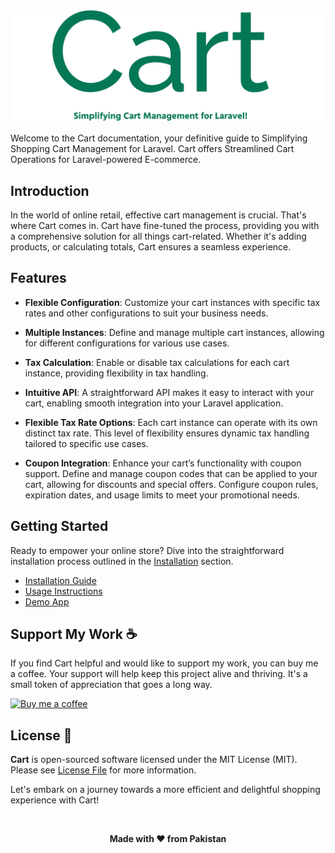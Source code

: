 ![Cart](../public/hero.webp)

Welcome to the Cart documentation, your definitive guide to Simplifying Shopping Cart Management for Laravel. Cart offers Streamlined Cart Operations for Laravel-powered E-commerce.

## Introduction

In the world of online retail, effective cart management is crucial. That's where Cart comes in. Cart have fine-tuned the process, providing you with a comprehensive solution for all things cart-related. Whether it's adding products, or calculating totals, Cart ensures a seamless experience.

## Features

- **Flexible Configuration**: Customize your cart instances with specific tax rates and other configurations to suit your business needs.

- **Multiple Instances**: Define and manage multiple cart instances, allowing for different configurations for various use cases.

- **Tax Calculation**: Enable or disable tax calculations for each cart instance, providing flexibility in tax handling.

- **Intuitive API**: A straightforward API makes it easy to interact with your cart, enabling smooth integration into your Laravel application.

- **Flexible Tax Rate Options**: Each cart instance can operate with its own distinct tax rate. This level of flexibility ensures dynamic tax handling tailored to specific use cases.

- **Coupon Integration**: Enhance your cart’s functionality with coupon support. Define and manage coupon codes that can be applied to your cart, allowing for discounts and special offers. Configure coupon rules, expiration dates, and usage limits to meet your promotional needs.

## Getting Started

Ready to empower your online store? Dive into the straightforward installation process outlined in the [Installation](/guide/installation.md) section.

- [Installation Guide](/guide/installation.md)
- [Usage Instructions](/usage/usage.md)
- [Demo App](/demo/demo.md)

## Support My Work ☕

If you find Cart helpful and would like to support my work, you can buy me a coffee. Your support will help keep this project alive and thriving. It's a small token of appreciation that goes a long way.

[![Buy me a coffee](https://cdn.buymeacoffee.com/buttons/default-orange.png)](https://www.buymeacoffee.com/realrashid)

## License 🔐

**Cart** is open-sourced software licensed under the MIT License (MIT). Please see [License File](LICENSE.md) for more information.

Let's embark on a journey towards a more efficient and delightful shopping experience with Cart!

<br />
<p align="center"> <b>Made with ❤️ from Pakistan</b> </p>
